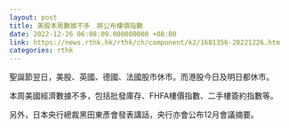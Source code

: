 ```yaml
---
layout: post
title: 美股本周數據不多　將公布樓價指數
date: 2022-12-26 06:08:09.000000000 +08:00
link: https://news.rthk.hk/rthk/ch/component/k2/1681356-20221226.htm
categories: rthk
---
```


聖誕節翌日，美股、英國、德國、法國股市休市。而港股今日及明日都休市。

本周美國經濟數據不多，包括批發庫存、FHFA樓價指數、二手樓簽約指數等。

另外，日本央行總裁黑田東彥會發表講話，央行亦會公布12月會議摘要。
